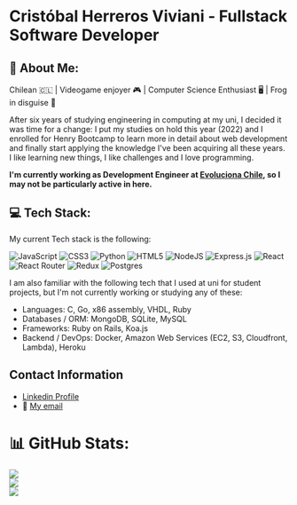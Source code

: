 
# Cristóbal Herreros Viviani - Fullstack Software Developer
## 💫 About Me:
Chilean 🇨🇱 | Videogame enjoyer 🎮 | Computer Science Enthusiast 🖥️ | Frog in disguise 🐸

After six years of studying engineering in computing at my uni, I decided it was time for a change: I put my studies on hold this year (2022) and I enrolled for Henry Bootcamp to learn more in detail about web development and finally start applying the knowledge I've been acquiring all these years. I like learning new things, I like challenges and I love programming.

**I'm currently working as Development Engineer at [Evoluciona Chile](https://www.evoluciona.cl), so I may not be particularly active in here.**

## 💻 Tech Stack:
My current Tech stack is the following:

![JavaScript](https://img.shields.io/badge/javascript-%23323330.svg?style=for-the-badge&logo=javascript&logoColor=%23F7DF1E) ![CSS3](https://img.shields.io/badge/css3-%231572B6.svg?style=for-the-badge&logo=css3&logoColor=white) ![Python](https://img.shields.io/badge/python-3670A0?style=for-the-badge&logo=python&logoColor=ffdd54) ![HTML5](https://img.shields.io/badge/html5-%23E34F26.svg?style=for-the-badge&logo=html5&logoColor=white) ![NodeJS](https://img.shields.io/badge/node.js-6DA55F?style=for-the-badge&logo=node.js&logoColor=white) ![Express.js](https://img.shields.io/badge/express.js-%23404d59.svg?style=for-the-badge&logo=express&logoColor=%2361DAFB) ![React](https://img.shields.io/badge/react-%2320232a.svg?style=for-the-badge&logo=react&logoColor=%2361DAFB) ![React Router](https://img.shields.io/badge/React_Router-CA4245?style=for-the-badge&logo=react-router&logoColor=white) ![Redux](https://img.shields.io/badge/redux-%23593d88.svg?style=for-the-badge&logo=redux&logoColor=white) ![Postgres](https://img.shields.io/badge/postgres-%23316192.svg?style=for-the-badge&logo=postgresql&logoColor=white)

I am also familiar with the following tech that I used at uni for student projects, but I'm not currently working or studying any of these: 
- Languages: C, Go, x86 assembly, VHDL, Ruby
- Databases / ORM: MongoDB, SQLite, MySQL
- Frameworks: Ruby on Rails, Koa.js
- Backend / DevOps: Docker, Amazon Web Services (EC2, S3, Cloudfront, Lambda), Heroku

## Contact Information
- [Linkedin Profile](https://www.linkedin.com/in/cristobalherreros/)
- 📧 [My email](mailto:cristobal.herreros@gmail.com)

# 📊 GitHub Stats:
![](https://github-readme-stats.vercel.app/api?username=Sapo-san&theme=default&hide_border=false&include_all_commits=true&count_private=true)<br/>
![](https://github-readme-streak-stats.herokuapp.com/?user=Sapo-san&theme=default&hide_border=false)<br/>
![](https://github-readme-stats.vercel.app/api/top-langs/?username=Sapo-san&theme=default&hide_border=false&include_all_commits=true&count_private=true&layout=compact)

